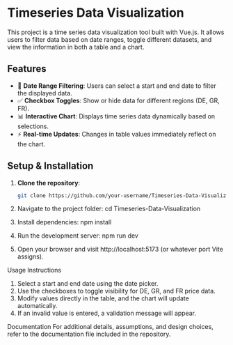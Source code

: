 # Timeseries Data Visualization

This project is a time series data visualization tool built with Vue.js. It allows users to filter data based on date ranges, toggle different datasets, and view the information in both a table and a chart.

## Features
- 📅 **Date Range Filtering**: Users can select a start and end date to filter the displayed data.
- ✅ **Checkbox Toggles**: Show or hide data for different regions (DE, GR, FR).
- 📊 **Interactive Chart**: Displays time series data dynamically based on selections.
- ⚡ **Real-time Updates**: Changes in table values immediately reflect on the chart.

## Setup & Installation

1. **Clone the repository**:
   ```sh
   git clone https://github.com/your-username/Timeseries-Data-Visualization.git

2. Navigate to the project folder:
   cd Timeseries-Data-Visualization
   
3. Install dependencies:
  npm install

4. Run the development server:
  npm run dev

5. Open your browser and visit http://localhost:5173 (or whatever port Vite assigns).


Usage Instructions
  1. Select a start and end date using the date picker.
  2. Use the checkboxes to toggle visibility for DE, GR, and FR price data.
  3. Modify values directly in the table, and the chart will update automatically.
  4. If an invalid value is entered, a validation message will appear.

Documentation
  For additional details, assumptions, and design choices, refer to the documentation file included in the repository.

